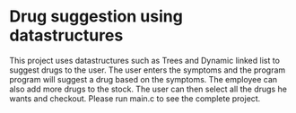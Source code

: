 # Drug suggestion using datastructures
This project uses datastructures such as Trees and Dynamic linked list to suggest drugs to the user. The user enters the symptoms and the program program will suggest a drug based on the symptoms. The employee can also add more drugs to the stock. The user can then select all the drugs he wants and checkout.
Please run main.c to see the complete project.
